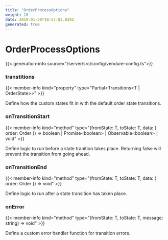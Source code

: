 ```yaml
---
title: "OrderProcessOptions"
weight: 10
date: 2019-01-30T10:57:03.820Z
generated: true
---
```

<!-- This file was generated from the Vendure TypeScript source. Do not modify. Instead, re-run "generate-docs" -->


# OrderProcessOptions

{{< generation-info source="/server/src/config/vendure-config.ts">}}



### transtitions

{{< member-info kind="property" type="Partial&#60;Transitions&#60;T | OrderState&#62;&#62;" >}}

Define how the custom states fit in with the default orderstate transitions.

### onTransitionStart

{{< member-info kind="method" type="(fromState: T, toState: T, data: { order: Order }) => boolean | Promise&#60;boolean&#62; | Observable&#60;boolean&#62; | void" >}}

Define logic to run before a state tranition takes place. Returningfalse will prevent the transition from going ahead.

### onTransitionEnd

{{< member-info kind="method" type="(fromState: T, toState: T, data: { order: Order }) => void" >}}

Define logic to run after a state transition has taken place.

### onError

{{< member-info kind="method" type="(fromState: T, toState: T, message: string) => void" >}}

Define a custom error handler function for transition errors.

